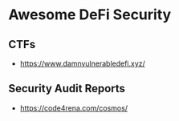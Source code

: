 # Awesome DeFi Security

## CTFs
- https://www.damnvulnerabledefi.xyz/

## Security Audit Reports
- https://code4rena.com/cosmos/


